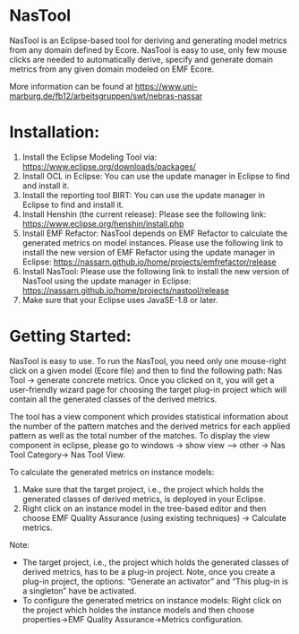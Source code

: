# NasTool
NasTool is an Eclipse-based tool for deriving and generating model metrics from any domain defined by Ecore. NasTool is easy to use, only few mouse clicks are needed to automatically derive, specify and generate domain metrics from any given domain modeled on EMF Ecore. 

More information can be found at https://www.uni-marburg.de/fb12/arbeitsgruppen/swt/nebras-nassar

# Installation:
1.	Install the Eclipse Modeling Tool via: https://www.eclipse.org/downloads/packages/
2.	Install OCL in Eclipse: You can use the update manager in Eclipse to find and install it.
3.	Install the reporting tool BIRT: You can use the update manager in Eclipse to find and install it.
4.	Install Henshin (the current release): Please see the following link: https://www.eclipse.org/henshin/install.php
5.	Install EMF Refactor: NasTool  depends on EMF Refactor to calculate the generated metrics on model instances. Please use the following link to install the new version of EMF Refactor using the update manager in Eclipse: https://nassarn.github.io/home/projects/emfrefactor/release
6. Install NasTool: Please use the following link to install the new version of NasTool using the update manager in Eclipse: https://nassarn.github.io/home/projects/nastool/release
7.	Make sure that your Eclipse uses JavaSE-1.8 or later.



# Getting Started:

NasTool is easy to use. To run the NasTool, you need only one mouse-right click on a given model (Ecore file) and then to find the following path: Nas Tool -> generate concrete metrics. Once you clicked on it, you will get a user-friendly wizard page for choosing the target plug-in project which will contain all the generated classes of the derived metrics.

The tool has a view component which provides statistical information about the number of the pattern matches and the derived metrics for each applied pattern as well as the total number of the matches. To display the view component in eclipse, please go to  windows -> show view –> other -> Nas Tool Category-> Nas Tool View.

To calculate the generated metrics on instance models:
1. Make sure that the target project, i.e., the project which holds the generated classes of derived metrics, is deployed in your Eclipse.
2. Right click on an instance model in the tree-based editor and then choose  EMF Quality Assurance (using existing techniques) -> Calculate metrics.

Note:
- The target project, i.e., the project which holds the generated classes of derived metrics, has to be a plug-in project. Note, once you create a plug-in project, the options: “Generate an activator” and “This plug-in is a singleton” have be activated.
- To configure the generated metrics on instance models: Right click on the project which holdes the instance models and then choose properties->EMF Quality Assurance->Metrics configuration.
